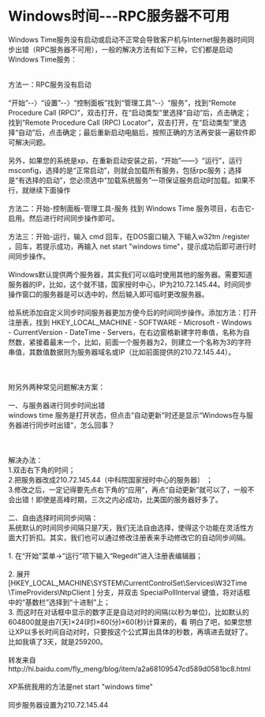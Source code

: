 # Windows时间---RPC服务器不可用 

Windows Time服务没有启动或启动不正常会导致客户机与Internet服务器时间同步出错（RPC服务器不可用），一般的解决方法有如下三种，它们都是启动Windows Time服务：
<br>

<br>
方法一：RPC服务没有启动
<br>

<br>
        “开始”--〉“设置”--〉“控制面板”找到“管理工具”--〉“服务”，找到“Remote Procedure Call (RPC)”，双击打开，在“启动类型”里选择“自动”后，点击确定；找到“Remote Procedure Call (RPC) Locator”，双击打开，在“启动类型”里选择“自动”后，点击确定；最后重新启动电脑后，按照正确的方法再安装一遍软件即可解决问题。
<br>

<br>
          另外，如果您的系统是xp，在重新启动安装之前，“开始”——》“运行”，运行msconfig，选择的是“正常启动”，则就会加载所有服务，包括rpc服务；选择是“有选择的启动”，您必须选中“加载系统服务”一项保证服务启动时加载。如果不行，就继续下面操作
<br>

<br>
方法二：开始-控制面板-管理工具-服务 找到 Windows Time 服务项目，右击它-启用。然后进行时间同步操作即可。
<br>

<br>
方法三：开始-运行，输入 cmd 回车，在DOS窗口输入 下输入w32tm /register ，回车，若提示成功，再输入 net start "windows time"，提示成功后即可进行时间同步操作。
<br>

<br>
Windows默认提供两个服务器，其实我们可以临时使用其他的服务器。需要知道服务器的IP，比如，这个就不错，国家授时中心，IP为210.72.145.44。时间同步操作窗口的服务器是可以选中的，然后输入即可临时更改服务器。
<br>

<br>
给系统添加自定义同步时间服务器更加方便今后的时间同步操作。添加方法：打开注册表，找到 HKEY_LOCAL_MACHINE - SOFTWARE - Microsoft - Windows - CurrentVersion - DateTime - Servers，在右边窗格新建字符串值，名称为自然数，紧接着最末一个，比如，前面一个服务器为2，则建立一个名称为3的字符串值，其数值数据则为服务器域名或IP（比如前面提供的210.72.145.44）。
<br>

<br>
 
<br>

<br>
附另外两种常见问题解决方案：
<br>

<br>
一、与服务器进行同步时间出错
<br>
windows time 服务是打开状态，但点击“自动更新”时还是显示“Windows在与服务器进行同步时出错”，怎么回事？
<br>

<br>
 
<br>

<br>
解决办法：
<br>
1.双击右下角的时间；
<br>
2.把服务器改成210.72.145.44（中科院国家授时中心的服务器） ；
<br>
3.修改之后，一定记得要先点右下角的“应用”，再点“自动更新”就可以了，一般不会出错！即使是高峰时期，三次之内必成功，比美国的服务器好多了。
<br>

<br>
二、自由选择时间同步间隔：
<br>
系统默认的时间同步间隔只是7天，我们无法自由选择，使得这个功能在灵活性方面大打折扣。其实，我们也可以通过修改注册表来手动修改它的自动同步间隔。
<br>

<br>
1. 在“开始”菜单→“运行”项下输入“Regedit”进入注册表编辑器；
<br>

<br>
2. 展开[HKEY_LOCAL_MACHINE\SYSTEM\CurrentControlSet\Services\W32Time \TimeProviders\NtpClient ] 分支，并双击 SpecialPollInterval 键值，将对话框中的“基数栏”选择到“十进制”上； 
<br>
3. 而这时在对话框中显示的数字正是自动对时的间隔(以秒为单位)，比如默认的604800就是由7(天)×24(时)×60(分)×60(秒)计算来的，看 明白了吧，如果您想让XP以多长时间自动对时，只要按这个公式算出具体的秒数，再填进去就好了。比如我填了3天，就是259200。
<br>

<br>
转发来自 http://hi.baidu.com/fly_meng/blog/item/a2a68109547cd589d0581bc8.html
<br>

<br>
XP系统我用的方法是net start "windows time"
<br>

<br>
同步服务器设置为210.72.145.44
<br>


